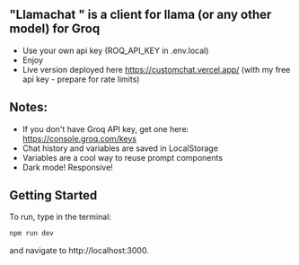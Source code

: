 ## "Llamachat " is a client for llama (or any other model) for Groq

- Use your own api key (ROQ_API_KEY in .env.local)
- Enjoy
- Live version deployed here https://customchat.vercel.app/ (with my free api key - prepare for rate limits)

## Notes:

- If you don't have Groq API key, get one here: https://console.groq.com/keys
- Chat history and variables are saved in LocalStorage 
- Variables are a cool way to reuse prompt components
- Dark mode! Responsive!

## Getting Started

To run, type in the terminal:
``` bash
npm run dev
``` 
and navigate to http://localhost:3000.